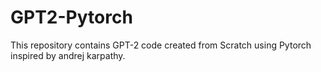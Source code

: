 # GPT2-Pytorch
This repository contains GPT-2 code created from Scratch using Pytorch inspired by andrej karpathy.
